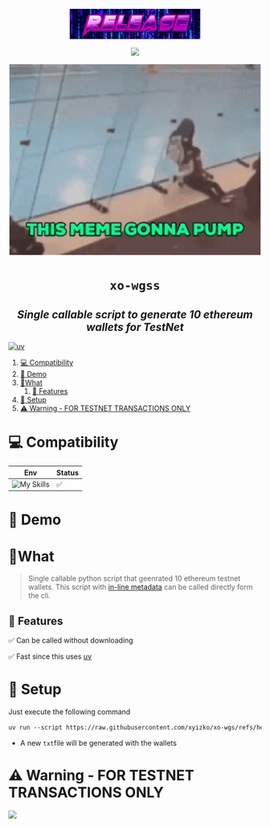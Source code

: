 <p align="center"><a href="https://x.com/xyizko" target="_blank" rel="noopener noreferrer"><img src="https://raw.githubusercontent.com/xyizko/xo-tagz/refs/heads/main/gfx/a.png">
</a></p>

<p align="center"><a href="https://x.com/xyizko" target="_blank" rel="noopener noreferrer"><img src="https://hits.seeyoufarm.com/api/count/incr/badge.svg?url=https%3A%2F%2Fgithub.com%2Fxyizko%2Fxo-wgs&count_bg=%23142606&title_bg=%23610202&icon=&icon_color=%23E7E7E7&title=%F0%9F%A6%A7&edge_flat=false"/>
</a></p>

<p align="center"><a href="https://x.com/xyizko" target="_blank" rel="noopener noreferrer"><img src="./gfx/g.webp" width="500">
</a></p>

<h1 align="center"><code>xo-wgss</code></h1>
<h2 align="center"><i> Single callable script to generate 10 ethereum wallets for TestNet </i></h2>

[![uv](https://img.shields.io/endpoint?url=https://raw.githubusercontent.com/astral-sh/uv/main/assets/badge/v0.json)](https://github.com/astral-sh/uv)

1. [💻 Compatibility](#-compatibility)
2. [🎥 Demo](#-demo)
3. [🤔What](#what)
   1. [🍬 Features](#-features)
4. [💽 Setup](#-setup)
5. [⚠️ Warning - FOR TESTNET TRANSACTIONS ONLY](#️-warning---for-testnet-transactions-only)


# 💻 Compatibility
| Env                                                                          | Status |
| ---------------------------------------------------------------------------- | ------ |
| ![My Skills](https://skillicons.dev/icons?i=linux) | ✅     |


# 🎥 Demo

# 🤔What

> Single callable python script that geenrated 10 ethereum testnet wallets. This script with [in-line metadata](https://docs.astral.sh/uv/guides/scripts/#running-a-script-with-dependencies) can be called directly form the cli. 

## 🍬 Features

✅ Can be called without downloading

✅ Fast since this uses [uv](https://docs.astral.sh/uv/)

# 💽 Setup

Just execute the following command 

```ml
uv run --script https://raw.githubusercontent.com/xyizko/xo-wgs/refs/heads/main/xowgs.py
```
- A new `txt`file will be generated with the wallets

# ⚠️ Warning - FOR TESTNET TRANSACTIONS ONLY

![](https://media1.tenor.com/m/sLgNruA4tsgAAAAd/warning-lights.gif)